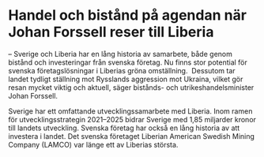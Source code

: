 # Handel och bistånd på agendan när Johan Forssell reser till Liberia

– Sverige och Liberia har en lång historia av samarbete, både genom bistånd och investeringar från svenska företag. Nu finns stor potential för svenska företagslösningar i Liberias gröna omställning.  Dessutom tar landet tydligt ställning mot Rysslands aggression mot Ukraina, vilket gör resan mycket viktig och aktuell, säger bistånds- och utrikeshandelsminister Johan Forssell.

Sverige har ett omfattande utvecklingssamarbete med Liberia. Inom ramen för utvecklingsstrategin 2021–2025 bidrar Sverige med 1,85 miljarder kronor till landets utveckling. Svenska företag har också en lång historia av att investera i landet. Det svenska företaget Liberian American Swedish Mining Company (LAMCO) var länge ett av Liberias största.

